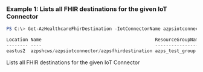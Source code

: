 ### Example 1: Lists all FHIR destinations for the given IoT Connector
```powershell
PS C:\> Get-AzHealthcareFhirDestination -IotConnectorName azpsiotconnector -ResourceGroupName azps_test_group -WorkspaceName azpshcws

Location Name                                          ResourceGroupName
-------- ----                                          -----------------
eastus2  azpshcws/azpsiotconnector/azpsfhirdestination azps_test_group
```

Lists all FHIR destinations for the given IoT Connector